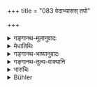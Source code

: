 +++
title = "083 वेदाभ्यासस् तपो"

+++

<details><summary>गङ्गानथ-मूलानुवादः</summary>

Vedic Study, Austerity, Knowledge, Control of the Senses, Harmlessness, Service of Elders,—are the best means of attaining the Highest Good.—(83)
</details>

<details><summary>मेधातिथिः</summary>

**निःश्रेयस**शब्देन न पुनः पुरुषार्थसिद्धिर् उच्यते, अपि तु निश्चितसुखदुःखानुबन्धः प्रीतिविशेषो ऽपि । **वेदाभ्यासा**दीनां तत्र तत्रोक्तानां पुनर्वचनम् आत्मज्ञानस्तुत्यर्थम् । **ज्ञानं** वेदार्थविषयम् । उक्तार्थान्य् अन्यानि पदानि ॥ १२.८३ ॥
</details>

<details><summary>गङ्गानथ-भाष्यानुवादः</summary>

The term ‘*highest good*’ stands, not for the accomplishment of one’s personal ends, but for the sure continuity of happiness.

‘Vedic Study’ and other things, already described before, have been repeated here, for the purpose of eulogising the Knowledge of Self.

‘*Knowledge*’—of what is contained in the Veda.

The terms have been already explained.—(83)
</details>

<details><summary>गङ्गानथ-तुल्य-वाक्यानि</summary>

[\[See XXXI
above.\]]

*Yājñavalkya* (3.190).—‘Expounding of the Veda, performing of
sacrifices, Celibacy, Austerity, Self-control, Faith, Fasting and
Independence are the means of acquiring the knowledge of the Self.’
</details>

<details><summary>भारुचिः</summary>

केचित् त्व् अत्र पूर्वपादे **दानं** पठन्ति, अपरे **ध्यानम्** । तत्र वेदाभ्यासो नाम साङ्गोपाङ्ग[सो]सोपनिषत्कस्य वेदस्य नित्यकर्माविरोधेनाभ्यासो गृह्यते । **तपः**शब्देन च नित्यकर्माण्य् अभिधीयन्ते । चान्द्रायणादीनि च । **ज्ञानं** कर्माङ्गदेवतानिचिन्तन **इन्द्रियसंयमो ऽहिंसा गुरुसेवा** च यथोक्ताः ॥ १२.८३ ॥
</details>

<details><summary>Bühler</summary>

083	Studying the Veda, (practising) austerities, (the acquisition of true) knowledge, the subjugation of the organs, abstention from doing injury, and serving the Guru are the best means for attaining supreme bliss.
</details>
